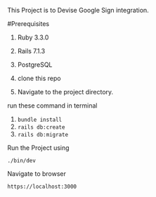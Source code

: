 This Project is to Devise Google Sign integration.

#Prerequisites
1. Ruby 3.3.0
2. Rails 7.1.3
3. PostgreSQL

1. clone this repo
2. Navigate to the project directory.

run these command in terminal

1. `bundle install` 
2. `rails db:create`
3. `rails db:migrate`

Run the Project using

`./bin/dev`

Navigate to browser

`https://localhost:3000`
